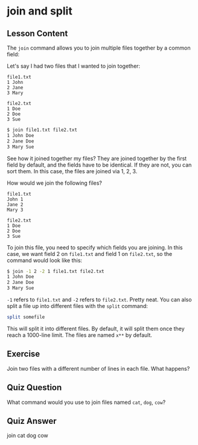 # join and split

## Lesson Content

The `join` command allows you to join multiple files together by a common field:

Let's say I had two files that I wanted to join together:

```plaintext
file1.txt
1 John
2 Jane
3 Mary

file2.txt
1 Doe
2 Doe
3 Sue
```

```bash
$ join file1.txt file2.txt
1 John Doe
2 Jane Doe
3 Mary Sue
```

See how it joined together my files? They are joined together by the first field by default, and the fields have to be identical. If they are not, you can sort them. In this case, the files are joined via 1, 2, 3.

How would we join the following files?

```plaintext
file1.txt
John 1
Jane 2
Mary 3

file2.txt
1 Doe
2 Doe
3 Sue
```

To join this file, you need to specify which fields you are joining. In this case, we want field 2 on `file1.txt` and field 1 on `file2.txt`, so the command would look like this:

```bash
$ join -1 2 -2 1 file1.txt file2.txt
1 John Doe
2 Jane Doe
3 Mary Sue
```

`-1` refers to `file1.txt` and `-2` refers to `file2.txt`. Pretty neat. You can also split a file up into different files with the `split` command:

```bash
split somefile
```

This will split it into different files. By default, it will split them once they reach a 1000-line limit. The files are named `x**` by default.

## Exercise

Join two files with a different number of lines in each file. What happens?

## Quiz Question

What command would you use to join files named `cat`, `dog`, `cow`?

## Quiz Answer

join cat dog cow
